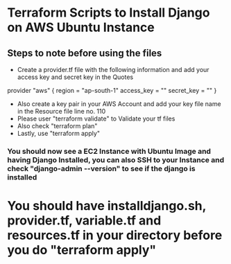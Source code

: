 # Terraform Scripts to Install Django on AWS Ubuntu Instance

## Steps to note before using the files
* Create a provider.tf file with the following information and add your access key and secret key in the Quotes

provider "aws" {
  region = "ap-south-1"
  access_key = ""
  secret_key = ""
}
 
* Also create a key pair in your AWS Account and add your key file name in the Resource file line no. 110
* Please user "terraform validate" to Validate your tf files
* Also check "terraform plan"
* Lastly, use "terraform apply"

### You should now see a EC2 Instance with Ubuntu Image and having Django Installed, you can also SSH to your Instance and check "django-admin --version" to see if the django is installed 

# You should have installdjango.sh, provider.tf, variable.tf and resources.tf in your directory before you do "terraform apply"


